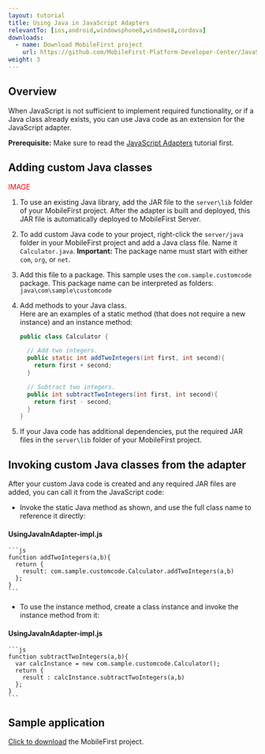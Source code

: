 ```yaml
---
layout: tutorial
title: Using Java in JavaScript Adapters
relevantTo: [ios,android,windowsphone8,windows8,cordova]
downloads:
  - name: Download MobileFirst project
    url: https://github.com/MobileFirst-Platform-Developer-Center/JavaScriptAdapters
weight: 3
---
```


## Overview

When JavaScript is not sufficient to implement required functionality, or if a Java class already exists, you can use Java code as an extension for the JavaScript adapter.

**Prerequisite:** Make sure to read the [JavaScript Adapters](../) tutorial first.

## Adding custom Java classes 
<span style="color:red">IMAGE</span>

1. To use an existing Java library, add the JAR file to the `server\lib` folder of your MobileFirst project.
After the adapter is built and deployed, this JAR file is automatically deployed to MobileFirst Server.

2. To add custom Java code to your project, right-click the `server/java` folder in your MobileFirst project and add a Java class file. Name it `Calculator.java`.
**Important:** The package name must start with either `com`, `org`, or `net`.

3. Add this file to a package. This sample uses the `com.sample.customcode` package.
This package name can be interpreted as folders: `java\com\sample\customcode`

4. Add methods to your Java class.  
Here are an examples of a static method (that does not require a new instance) and an instance method:

    ```java
    public class Calculator {

      // Add two integers.
      public static int addTwoIntegers(int first, int second){
        return first + second;
      }

      // Subtract two integers.
      public int subtractTwoIntegers(int first, int second){
        return first - second;
      }
    }
    ```
5. If your Java code has additional dependencies, put the required JAR files in the `server\lib` folder of your MobileFirst project.

## Invoking custom Java classes from the adapter
After your custom Java code is created and any required JAR files are added, you can call it from the JavaScript code:

* Invoke the static Java method as shown, and use the full class name to reference it directly:
#### UsingJavaInAdapter-impl.js

    ```js
    function addTwoIntegers(a,b){
      return {
        result: com.sample.customcode.Calculator.addTwoIntegers(a,b)
      };
    }
    ```
* To use the instance method, create a class instance and invoke the instance method from it:
#### UsingJavaInAdapter-impl.js

    ```js
    function subtractTwoIntegers(a,b){
      var calcInstance = new com.sample.customcode.Calculator();   
      return {
        result : calcInstance.subtractTwoIntegers(a,b)
      };
    }
    ```

## Sample application
[Click to download](https://github.com/MobileFirst-Platform-Developer-Center/JavaScriptAdapters) the MobileFirst project.
